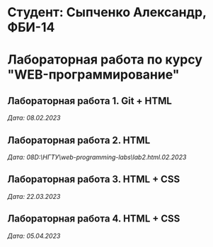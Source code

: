 # Студент: Сыпченко Александр, ФБИ-14

# Лабораторная работа по курсу "WEB-программирование"

## Лабораторная работа 1. Git + HTML

*Дата: 08.02.2023*
## Лабораторная работа 2. HTML
*Дата: 08D:\НГТУ\web-programming-labs\lab2.html.02.2023*

## Лабораторная работа 3. HTML + CSS

*Дата: 22.03.2023*

## Лабораторная работа 4. HTML + CSS

*Дата: 05.04.2023*
